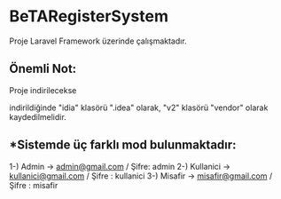# BeTARegisterSystem

Proje Laravel Framework üzerinde çalışmaktadır.


Önemli Not:
-----------
Proje indirilecekse

indirildiğinde "idia" klasörü ".idea" olarak, "v2" klasörü "vendor" olarak kaydedilmelidir.



*Sistemde üç farklı mod bulunmaktadır:
---------------------------------------

1-) Admin -> admin@gmail.com  / Şifre: admin
2-) Kullanici -> kullanici@gmail.com / Şifre : kullanici
3-) Misafir -> misafir@gmail.com  / Şifre : misafir
